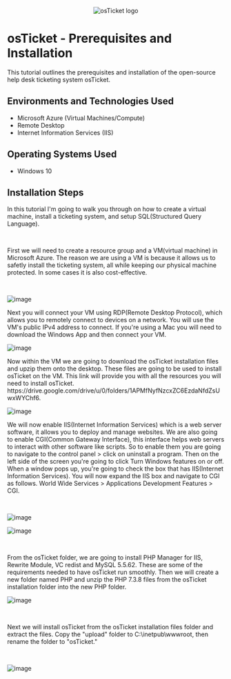 <p align="center">
<img src="https://i.imgur.com/Clzj7Xs.png" alt="osTicket logo"/>
</p>

<h1>osTicket - Prerequisites and Installation</h1>
This tutorial outlines the prerequisites and installation of the open-source help desk ticketing system osTicket.<br />


<h2>Environments and Technologies Used</h2>

- Microsoft Azure (Virtual Machines/Compute)
- Remote Desktop
- Internet Information Services (IIS)

<h2>Operating Systems Used </h2>

- Windows 10</b>


<h2>Installation Steps</h2>
In this tutorial I'm going to walk you through on how to create a virtual machine, install a ticketing system, and setup SQL(Structured Query Language).
<p>
<br />
  
First we will need to create a resource group and a VM(virtual machine) in Microsoft Azure. The reason we are using a VM is because it allows us to safetly install the ticketing system, all while keeping our physical machine protected. In some cases it is also cost-effective.
<p>
<br />
<p>
  
![image](https://github.com/user-attachments/assets/4ee9145c-4e0b-4daa-b872-8921b8141882)

</p>
<p>
Next you will connect your VM using RDP(Remote Desktop Protocol), which allows you to remotely connect to devices on a network. You will use the VM's public IPv4 address to connect. If you're using a Mac you will need to download the Windows App and then connect your VM.
</p>

<p>
  
![image](https://github.com/user-attachments/assets/190e832e-c429-427c-8899-b98e53a5d603)
  
</p>
<p>
Now within the VM we are going to download the osTicket installation files and upzip them onto the desktop. These files are going to be used to install osTicket on the VM.
This link will provide you with all the resources you will need to install osTicket. https://drive.google.com/drive/u/0/folders/1APMfNyfNzcxZC6EzdaNfdZsUwxWYChf6.
<p>

![image](https://github.com/user-attachments/assets/c5b3ad78-2009-4338-9f3d-c0c1f5f4f0dc)


  
</p>
<p>
We will now enable IIS(Internet Information Services) which is a web server software, it allows you to deploy and manage websites. We are also going to enable CGI(Common Gateway Interface), this interface helps web servers to interact with other software like scripts. So to enable them you are going to navigate to the control panel > click on uninstall a program. Then on the left side of the screen you're going to click Turn Windows features on or off. When a window pops up, you're going to check the box that has IIS(Internet Information Services). You will now expand the IIS box and navigate to CGI as follows. World Wide Services > Applications Development Features > CGI.
</p>

<br />

![image](https://github.com/user-attachments/assets/86cdebcb-b0eb-450d-a2d3-7d74b9e55fe8)


![image](https://github.com/user-attachments/assets/28ed1b7a-7239-48ee-8407-8d44ba47407b)

<br />

From the osTicket folder, we are going to install PHP Manager for IIS, Rewrite Module, VC redist and MySQL 5.5.62. These are some of the requirements needed to have osTicket run smoothly. Then we will create a new folder named PHP and unzip the PHP 7.3.8 files from the osTicket installation folder into the new PHP folder.


![image](https://github.com/user-attachments/assets/239feb65-9801-47bd-b5fa-1d298fd0d0d7)

<br />

Next we will install osTicket from the osTicket installation files folder and extract the files. Copy the "upload" folder to C:\inetpub\wwwroot, then rename the folder to "osTicket."

<br />

![image](https://github.com/user-attachments/assets/2d7a937d-c3cd-4843-8da4-bf2d5a99f3a5)
